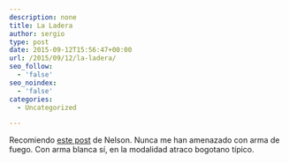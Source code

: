 ```yaml
---
description: none
title: La Ladera
author: sergio
type: post
date: 2015-09-12T15:56:47+00:00
url: /2015/09/12/la-ladera/
seo_follow:
  - 'false'
seo_noindex:
  - 'false'
categories:
  - Uncategorized

---
```

Recomiendo [este post][1] de Nelson. Nunca me han amenazado con arma de fuego. Con arma blanca sí, en la modalidad atraco bogotano típico.

 [1]: http://alfabravoteam.blogspot.ca/2015/09/ladera.html "La Ladera"
